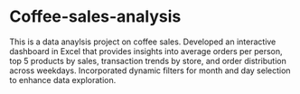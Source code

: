 # Coffee-sales-analysis
This is a data anaylsis project on coffee sales. 
Developed an interactive dashboard in Excel that provides insights into average orders per person, top 5 products by sales, transaction trends by store, and order distribution across weekdays. Incorporated dynamic filters for month and day selection to enhance data exploration.
